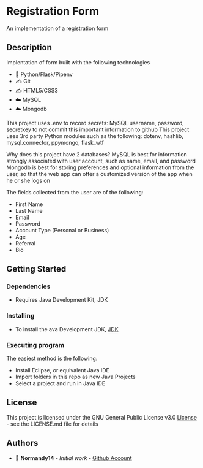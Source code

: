 # Registration Form

An implementation of a registration form

## Description

Implentation of form built with the following technologies

* :snake: Python/Flask/Pipenv
* :writing_hand: Git
* :writing_hand: HTML5/CSS3
* :cloud: MySQL
* :cloud: Mongodb

This project uses .env to record secrets: MySQL username, password, secretkey to not commit this important information to github
This project uses 3rd party Python modules such as the following: dotenv, hashlib, mysql.connector, ppymongo, flask_wtf

Why does this project have 2 databases?
MySQL is best for information strongly associated with user account, such as name, email, and password
Mongodb is best for storing preferences and optional information from the user, so that the web app can offer a customized version of the app when he or she logs on

The fields collected from the user are of the following:

* First Name
* Last Name
* Email
* Password
* Account Type (Personal  or Business)
* Age
* Referral
* Bio



## Getting Started

### Dependencies

* Requires Java Development Kit, JDK

### Installing

* To install the ava Development JDK, [JDK](https://docs.oracle.com/en/java/javase/17/install/overview-jdk-installation.html#GUID-8677A77F-231A-40F7-98B9-1FD0B48C346A)

### Executing program

The easiest method is the following:
* Install Eclipse, or equivalent Java IDE
* Import folders in this repo as new Java Projects
* Select a project and run in Java IDE

## License

This project is licensed under the GNU General Public License v3.0 [License](License.md) - see the LICENSE.md file for details

## Authors

* :ocean: **Normandy14** - *Initial work* - [Github Account](https://github.com/Normandy14)
